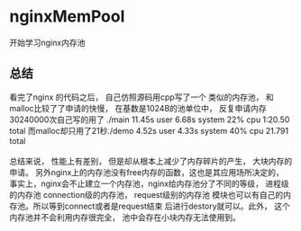 # nginxMemPool
开始学习nginx内存池<br>
## 总结
看完了nginx 的代码之后， 自己仿照源码用cpp写了一个
类似的内存池， 和malloc比较了了申请的快慢， 在基数是1024B的池单位中，
反复申请内存30240000次自己写的用了
./main  11.45s user 6.68s system 22% cpu 1:20.50 total
而malloc却只用了21秒./demo  4.52s user 4.33s system 40% cpu 21.791 total
<br><br>
总结来说， 性能上有差别， 但是却从根本上减少了内存碎片的产生， 大块内存的申请。
另外nginx上的内存池没有free内存的函数，这也是其应用场所决定的，
事实上，nginx会不止建立一个内存池，nginx给内存池分了不同的等级，
进程级的内存池 connection级的内存池，
request级别的内存池 模块也可以有自己的内存池。所以等到connect或者是request结束
后进行destory就可以。此外， 这个内存池并不会利用内存很完全，
池中会存在小块内存无法使用到。
